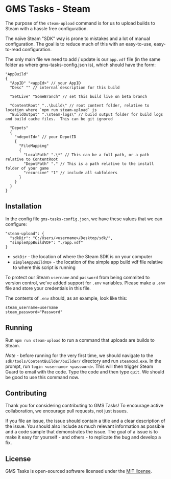 # GMS Tasks - Steam

The purpose of the `steam-upload` command is for us to upload builds to Steam with a hassle free configuration.

The naïve Steam "SDK" way is prone to mistakes and a lot of manual configuration.  The goal is to reduce much of this with an easy-to-use, easy-to-read configuration.

The only main file we need to add / update is our `app.vdf` file (in the same folder as where gms-tasks-config.json is), which should have the form:

```
"AppBuild"
{
  "AppID" "<appId>" // your AppID
  "Desc" "" // internal description for this build
  
  "SetLive" "SomeBranch" // set this build live on beta branch

  "ContentRoot" "..\build\" // root content folder, relative to location where `npm run steam-upload` is
  "BuildOutput" ".\steam-logs\" // build output folder for build logs and build cache files.  This can be git ignored

  "Depots"
  {
    "<depotId>" // your DepotID
    {
      "FileMapping"
      {
        "LocalPath" ".\*" // This can be a full path, or a path relative to ContentRoot
        "DepotPath" "." // This is a path relative to the install folder of your game
        "recursive" "1" // include all subfolders
      }
    }
  }
}
```

## Installation

In the config file `gms-tasks-config.json`, we have these values that we can configure:

```
"steam-upload": {
  "sdkDir": "C:/Users/<username>/Desktop/sdk/",
  "simpleAppBuildVDF": "./app.vdf"
}
```

* `sdkDir` - the location of where the Steam SDK is on your computer
* `simpleAppBuildVDF` - the location of the simple app build vdf file relative to where this script is running

To protect our Steam `username` and `password` from being commited to version control, we've added support for `.env` variables.  Please make a `.env` file and store your credentials in this file.

The contents of `.env` should, as an example, look like this:

```
steam_username=username
steam_password="Password"
```

## Running

Run `npm run steam-upload` to run a command that uploads are builds to Steam.

*Note* - before running for the very first time, we should navigate to the `sdk/tools/ContentBuilder/builder/` directory and run `steamcmd.exe`.  In the prompt, run `login <username> <password>`.  This will then trigger Steam Guard to email with the code.  Type the code and then type `quit`.  We should be good to use this command now.

## Contributing

Thank you for considering contributing to GMS Tasks! To encourage active collaboration, we encourage pull requests, not just issues.

If you file an issue, the issue should contain a title and a clear description of the issue. You should also include as much relevant information as possible and a code sample that demonstrates the issue. The goal of a issue is to make it easy for yourself - and others - to replicate the bug and develop a fix.

## License

GMS Tasks is open-sourced software licensed under the [MIT license](http://opensource.org/licenses/MIT).

